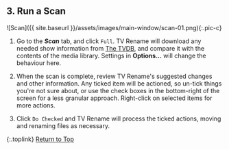 <!-- START 3 RUN A SCAN --------------------- -->
## 3. Run a Scan

![Scan]({{ site.baseurl }}/assets/images/main-window/scan-01.png){:.pic-c}
1. Go to the _**Scan**_ tab, and click `Full`. TV&nbsp;Rename will download any needed show information from [The&nbsp;TVDB](http://thetvdb.com "Visit TheTVDB.com"), and compare it with the contents of the media library. Settings in **Options...** will change the behaviour here.

2. When the scan is complete, review TV&nbsp;Rename's suggested changes and other information. Any ticked item will be actioned, so un-tick things you're not sure about, or use the check boxes in the bottom-right of the screen for a less granular approach. Right-click on selected items for more actions.

3. Click `Do Checked` and TV&nbsp;Rename will process the ticked actions, moving and renaming files as necessary.

{:.toplink}
[Return to Top]()
<!-- END 3 RUN A SCAN ----------------------- -->

